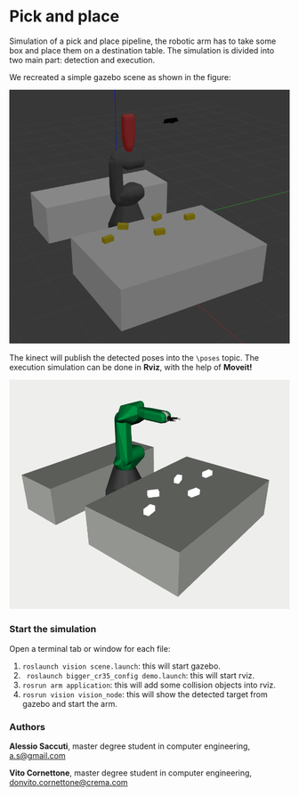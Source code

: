 # Pick and place

Simulation of a pick and place pipeline, the robotic arm has to take some box and place them on a destination table. The simulation is divided into two main part: detection and execution.

We recreated a simple gazebo scene as shown in the figure:

![gazebo](https://github.com/SuperDiodo/pick_and_place/blob/master/images/gazebo_image.png)

The kinect will publish the detected poses into the ```\poses``` topic. The execution simulation can be done in **Rviz**, with the help of **Moveit!** 

![rviz](https://github.com/SuperDiodo/pick_and_place/blob/master/images/rviz_image.png)



### Start the simulation

Open a terminal tab or window for each file:

1. ```roslaunch vision scene.launch```: this will start gazebo.
2.  ``` roslaunch bigger_cr35_config demo.launch```: this will start rviz.
3. ```rosrun arm application```: this will add some collision objects into rviz.
4. ```rosrun vision vision_node```: this will show the detected target from gazebo and start the arm.



### Authors

**Alessio Saccuti**, master degree student in computer engineering, a.s@gmail.com

**Vito Cornettone**, master degree student in computer engineering, donvito.cornettone@crema.com



